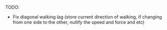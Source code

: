 TODO:
- Fix diagonal walking lag (store current direction of walking, if changing from one side to the other, nullify the speed and force and etc)